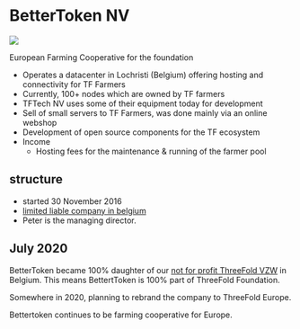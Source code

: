 # BetterToken NV

![](./img/bettertoken_web.png)


European Farming Cooperative for the foundation

- Operates a datacenter in Lochristi (Belgium) offering hosting and connectivity for TF Farmers
- Currently, 100+ nodes which are owned by TF farmers
- TFTech NV uses some of their equipment today for development
- Sell of small servers to TF Farmers, was done mainly via an online webshop
- Development of open source components for the TF ecosystem
- Income
    - Hosting fees for the maintenance & running of the farmer pool

## structure

- started 30 November 2016
- [limited liable company in belgium](http://www.ejustice.just.fgov.be/tsv_pdf/2016/11/30/16324281.pdf)
- Peter is the managing director.

## July 2020

BetterToken became 100% daughter of our [not for profit ThreeFold VZW](threefold_vzw.md) in Belgium. This means BettertToken is 100% part of ThreeFold Foundation.

Somewhere in 2020, planning to rebrand the company to ThreeFold Europe.

Bettertoken continues to be farming cooperative for Europe.
